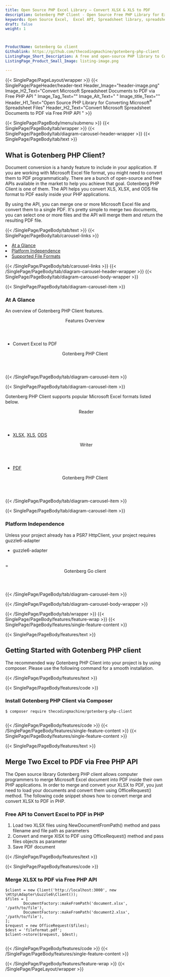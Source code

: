 ```yaml
---
title: Open Source PHP Excel Library – Convert XLSX & XLS to PDF
description: Gotenberg PHP Client - Open Source Free PHP Library for Excel files. Convert XLSX and XLS to PDF for free.
keywords: Open Source Excel,  Excel API, Spreadsheet library, spreadsheet API, PHP spreadsheet, create spreadsheet PHP, write spreadsheet PHP read excel files, PHP excel, alternative to PHP Excel, PHP XLSX, PHP ODS, PHP CSV,  PHP Excel API, PHP Excel, PHP Spreadsheet,  PHP Excel programming, PHP Excel APIs, PHP .xls, PHP .xlsx, PHP .xlsx API, PHP .xls library, PHP Excel library, create  Excel Spreadsheet, add sheet to workbook, add cells to sheet, modify Excel documents, add chart to Excel files, Open Source Excel Library, Free Excel API. XLSX to PDF free, XLS to PDF Free, Free API
draft: false
weight: 1



ProductName: Gotenberg Go client
Githublink: https://github.com/thecodingmachine/gotenberg-php-client
ListingPage_Short_Description: A free and open-source PHP library to Convert XLSX and XLS to PDF
ListingPage_Product_Small_Image: listing-image.png 

---
```


{{< SinglePage/PageLayout/wrapper >}}
{{< SinglePage/PageHeader/header-text
Header_Image="header-image.png"
Image_H2_Text="Convert Microsoft Spreadsheet Documents to PDF via Free PHP API "
Image_Tag_Text=""
Image_Alt_Text=" "
Image_title_Text=""
Header_H1_Text="Open Source PHP Library for Converting Microsoft<sup>®</sup> Spreadsheet Files"
Header_H2_Text="Convert Microsoft Spreadsheet Documents to PDF via Free PHP API " >}}

{{< SinglePage/PageBody/menu/submenu >}}
{{< SinglePage/PageBody/tab/wrapper >}}
{{< SinglePage/PageBody/tab/diagram-carousel-header-wrapper >}}
{{< SinglePage/PageBody/tab/text >}}



<h2 class="h2title">What is Gotenberg PHP Client?</h2>
<p>Document conversion is a handy feature to include in your application. If you are working with Microsoft Excel file format, you might need to convert them to PDF programmatically. There are a bunch of open-source and free APIs available in the market to help you achieve that goal. Gotenberg PHP Client is one of them. The API helps you convert XLS, XLSX, and ODS file format to PDF easily inside your PHP applications.</p>
<p>By using the API, you can merge one or more Microsoft Excel file and convert them to a single PDF. It's pretty simple to merge two documents, you can select one or more files and the API will merge them and return the resulting PDF file.</p>

{{< /SinglePage/PageBody/tab/text >}}
{{< SinglePage/PageBody/tab/carousel-links >}}

<li data-target="#diagramcarousel" data-slide-to="0"><a href="#">At a Glance</a></li>
<li data-target="#diagramcarousel" data-slide-to="2"><a href="#">Platform Independence</a></li>
<li data-target="#diagramcarousel" data-slide-to="1"><a class="activetab" href="#">Supported File Formats</a></li>


{{< /SinglePage/PageBody/tab/carousel-links >}}
{{< /SinglePage/PageBody/tab/diagram-carousel-header-wrapper >}}
{{< SinglePage/PageBody/tab/diagram-carousel-body-wrapper >}}

{{< SinglePage/PageBody/tab/diagram-carousel-item >}}
<h3>At A Glance</h3>
<p>An overview of Gotenberg PHP Client features.</p>
<div class="diagram1 d1-poi">
<div class="d1-row">
<div class="d1-col d1-right"><header>Features Overview</header>
<ul>
<li>Convert Excel to PDF</li>
</ul>
</div>
</div>
<div class="d1-logo" style="border: none;"><!--<img src='listing-image.png' alt="Compression APIs for .NET" />--><header>Gotenberg PHP Client</header><footer><small></small></footer></div>
<!--/logo--></div>
<!--/diagram1-->
{{< /SinglePage/PageBody/tab/diagram-carousel-item >}}

{{< SinglePage/PageBody/tab/diagram-carousel-item >}}
<p>Gotenberg PHP Client supports popular Microsoft Excel formats listed below.</p>
<div class="diagram1 d2  d1-poi">
<div class="d1-row">
<div class="d1-col d1-left"><header><i class="fa fa-arrows-v "> </i> Reader</header>
<ul>
<li><a href="https://docs.fileformat.com/spreadsheet/xlsx/">XLSX</a>, <a href="https://docs.fileformat.com/spreadsheet/xls/">XLS</a>, <a href="https://docs.fileformat.com/spreadsheet/ods/">ODS</a></li>
</ul>
</div>
<!--/left-->
<div class="d1-col d1-right"><header><i class="fa  fa-long-arrow-down"> </i> Writer</header>
<ul>
<li><a href="https://docs.fileformat.com/pdf/">PDF</a></li>
</ul>
</div>
<!--/right--></div>
<!--/row-->
<div class="d1-logo" style="border: none;"><header>Gotenberg PHP Client</header><footer><small></small></footer></div>
<!--/logo--></div>
<!--/diagram2-->
{{< /SinglePage/PageBody/tab/diagram-carousel-item >}}

{{< SinglePage/PageBody/tab/diagram-carousel-item >}}
<h3>Platform Independence</h3>
<p>Unless your project already has a PSR7 HttpClient, your project requires guzzle6-adapter</p>
<div class="diagram1 d1-poi">
<div class="d1-row">
<div class="d1-col d1-right">
<ul>
<li>guzzle6-adapter</li>
</ul>
</div>
<!--/left-->
<div class="d1-col d1-right"> </div>
<!--/right--></div>
<!--/row-->
<div class="d1-logo" style="border: none;">=<header>Gotenberg Go client</header><footer><small></small></footer></div>
<!--/logo--></div>
<!--/diagram2 -->
{{< /SinglePage/PageBody/tab/diagram-carousel-item >}}

{{< /SinglePage/PageBody/tab/diagram-carousel-body-wrapper >}}

{{< /SinglePage/PageBody/tab/wrapper >}}
{{< SinglePage/PageBody/features/feature-wrap >}}
{{< SinglePage/PageBody/features/single-feature-content >}}

{{< SinglePage/PageBody/features/text >}}
<h2 class="h2title">Getting Started with Gotenberg PHP client</h2>
<p>The recommended way Gotenberg PHP Client into your project is by using composer. Please use the following command for a smooth installation.</p>
{{< /SinglePage/PageBody/features/text >}}

{{< SinglePage/PageBody/features/code >}}
<h3>Install Gotenberg PHP Client via Composer</h3>
<pre><code class="html">$ composer require thecodingmachine/gotenberg-php-client
                                                        </code></pre>


{{< /SinglePage/PageBody/features/code >}}
{{< /SinglePage/PageBody/features/single-feature-content >}}
{{< SinglePage/PageBody/features/single-feature-content >}}

{{< SinglePage/PageBody/features/text >}}
<h2 class="h2title">Merge Two Excel to PDF via Free PHP API</h2>
<p>The Open source library Gotenberg PHP client allows computer programmers to merge Microsoft Excel document into PDF inside their own PHP applications. In order to merge and convert your XLSX to PDF, you just need to load your documents and convert them using OfficeRequest() method. The following code snippet shows how to convert merge and convert XLSX to PDF in PHP.</p>
<h3>Free API to Convert Excel to PDF in PHP</h3>
<ol>
<li>Load two XLSX files using NewDocumentFromPath() method and pass filename and file path as parameters</li>
<li>Convert and merge XlSX to PDF using OfficeRequest() method and pass files objects as parameter</li>
<li>Save PDF document</li>
</ol>
{{< /SinglePage/PageBody/features/text >}}

{{< SinglePage/PageBody/features/code >}}
<h3>Merge XLSX to PDF via Free PHP API</h3>
<pre><code class="php">$client = new Client('http://localhost:3000', new \Http\Adapter\Guzzle6\Client());
$files = [
        DocumentFactory::makeFromPath('document.xlsx', '/path/to/file'),
        DocumentFactory::makeFromPath('document2.xlsx', '/path/to/file'),
];
$request = new OfficeRequest($files);
$dest = 'fileformat.pdf';
$client-&gt;store($request, $dest);
                                                        </code></pre>


{{< /SinglePage/PageBody/features/code >}}
{{< /SinglePage/PageBody/features/single-feature-content >}}

{{< /SinglePage/PageBody/features/feature-wrap >}}
{{< /SinglePage/PageLayout/wrapper >}}